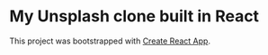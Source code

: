 # My Unsplash clone built in React

This project was bootstrapped with [Create React App](https://github.com/facebook/create-react-app).
